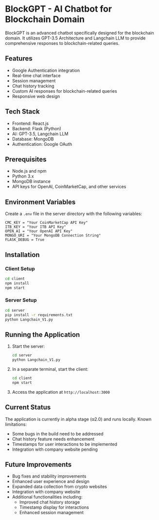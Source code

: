 # BlockGPT - AI Chatbot for Blockchain Domain

BlockGPT is an advanced chatbot specifically designed for the blockchain domain. It utilizes GPT-3.5 Architecture and Langchain LLM to provide comprehensive responses to blockchain-related queries.

## Features

- Google Authentication integration
- Real-time chat interface
- Session management
- Chat history tracking
- Custom AI responses for blockchain-related queries
- Responsive web design

## Tech Stack

- Frontend: React.js
- Backend: Flask (Python)
- AI: GPT-3.5, Langchain LLM
- Database: MongoDB
- Authentication: Google OAuth

## Prerequisites

- Node.js and npm
- Python 3.x
- MongoDB instance
- API keys for OpenAI, CoinMarketCap, and other services

## Environment Variables

Create a `.env` file in the server directory with the following variables:

```
CMC_KEY = "Your CoinMarketCap API Key"
ITB_KEY = "Your ITB API Key"
OPEN_AI = "Your OpenAI API Key"
MONGO_URI = "Your MongoDB Connection String"
FLASK_DEBUG = True
```

## Installation

### Client Setup
```bash
cd client
npm install
npm start
```

### Server Setup
```bash
cd server
pip install -r requirements.txt
python Langchain_V1.py
```

## Running the Application

1. Start the server:
   ```bash
   cd server
   python Langchain_V1.py
   ```

2. In a separate terminal, start the client:
   ```bash
   cd client
   npm start
   ```

3. Access the application at `http://localhost:3000`

## Current Status

The application is currently in alpha stage (α2.0) and runs locally. Known limitations:
- Some bugs in the build need to be addressed
- Chat history feature needs enhancement
- Timestamps for user interactions to be implemented
- Integration with company website pending

## Future Improvements

- Bug fixes and stability improvements
- Enhanced user experience and design
- Expanded data collection from crypto websites
- Integration with company website
- Additional functionalities including:
  - Improved chat history storage
  - Timestamp display for interactions
  - Enhanced session management
